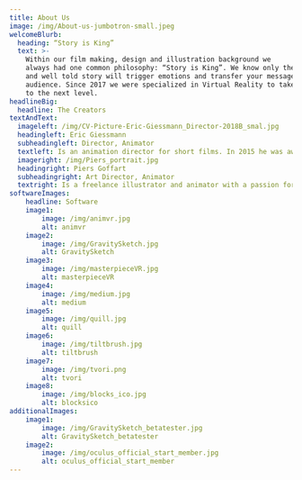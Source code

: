 ```yaml
---
title: About Us
image: /img/About-us-jumbotron-small.jpeg
welcomeBlurb:
  heading: “Story is King”
  text: >-
    Within our film making, design and illustration background we 
    always had one common philosophy: “Story is King”. We know only the right 
    and well told story will trigger emotions and transfer your message to your 
    audience. Since 2017 we were specialized in Virtual Reality to take this craft 
    to the next level.
headlineBig:
  headline: The Creators
textAndText:
  imageleft: /img/CV-Picture-Eric-Giessmann_Director-2018B_smal.jpg
  headingleft: Eric Giessmann
  subheadingleft: Director, Animator
  textleft: Is an animation director for short films. In 2015 he was awarded many prizes for his graduation film "Typewriter Head". His new short “Sand Wanderer” is already successfully in distribution.
  imageright: /img/Piers_portrait.jpg
  headingright: Piers Goffart
  subheadingright: Art Director, Animator
  textright: Is a freelance illustrator and animator with a passion for storytelling, comedy and character acting. In 2015 he won the POS Award for best Artwork. Since 2017 he shifted his craft more and more into VR painting and animation.
softwareImages:
    headline: Software
    image1:
        image: /img/animvr.jpg
        alt: animvr
    image2:
        image: /img/GravitySketch.jpg
        alt: GravitySketch
    image3:
        image: /img/masterpieceVR.jpg
        alt: masterpieceVR
    image4:
        image: /img/medium.jpg
        alt: medium
    image5:
        image: /img/quill.jpg
        alt: quill  
    image6:
        image: /img/tiltbrush.jpg
        alt: tiltbrush 
    image7:
        image: /img/tvori.png
        alt: tvori
    image8:
        image: /img/blocks_ico.jpg
        alt: blocksico 
additionalImages:
    image1:
        image: /img/GravitySketch_betatester.jpg
        alt: GravitySketch_betatester
    image2:
        image: /img/oculus_official_start_member.jpg
        alt: oculus_official_start_member 
---
```




